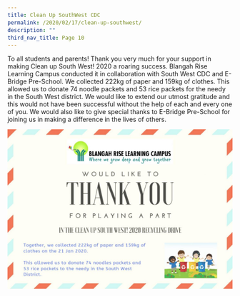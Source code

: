 ```yaml
---
title: Clean Up SouthWest CDC
permalink: /2020/02/17/clean-up-southwest/
description: ""
third_nav_title: Page 10
---
```

<p>To all students and parents! Thank you very much for your support in making Clean up South West! 2020 a roaring success. Blangah Rise Learning Campus conducted it in collaboration with South West CDC and E-Bridge Pre-School. We collected 222kg of paper and 159kg of clothes. This allowed us to donate 74 noodle packets and 53 rice packets for the needy in the South West district. We would like to extend our utmost gratitude and this would not have been successful without the help of each and every one of you. We would also like to give special thanks to E-Bridge Pre-School for joining us in making a difference in the lives of others.</p>
<img src="/images/E-Bridge-Thank-You-Card_v6-1-page-001-1024x727.jpg">

